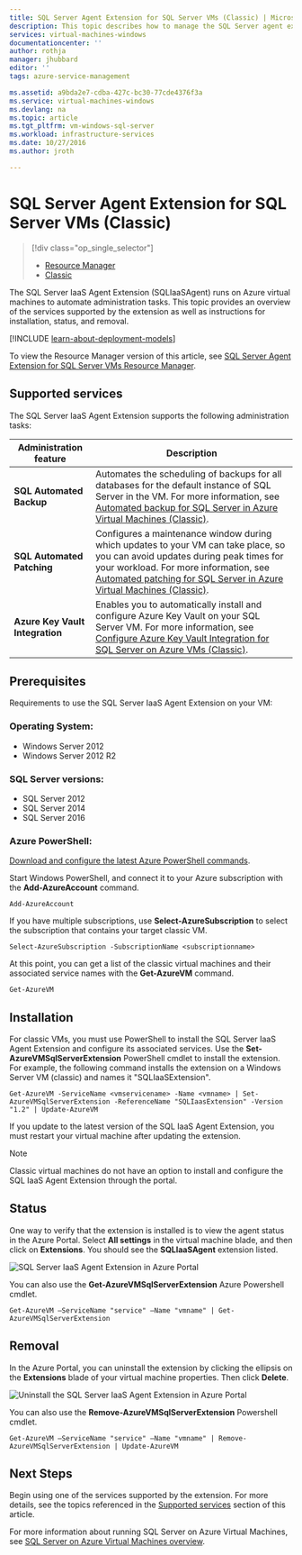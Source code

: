 ```yaml
---
title: SQL Server Agent Extension for SQL Server VMs (Classic) | Microsoft Docs
description: This topic describes how to manage the SQL Server agent extension, which automates specific SQL Server administration tasks. These include Automated Backup, Automated Patching, and Azure Key Vault Integration. This topic uses the classic deployment mode.
services: virtual-machines-windows
documentationcenter: ''
author: rothja
manager: jhubbard
editor: ''
tags: azure-service-management

ms.assetid: a9bda2e7-cdba-427c-bc30-77cde4376f3a
ms.service: virtual-machines-windows
ms.devlang: na
ms.topic: article
ms.tgt_pltfrm: vm-windows-sql-server
ms.workload: infrastructure-services
ms.date: 10/27/2016
ms.author: jroth

---
```

# SQL Server Agent Extension for SQL Server VMs (Classic)
> [!div class="op_single_selector"]
> * [Resource Manager](virtual-machines-windows-sql-server-agent-extension.md?toc=%2fazure%2fvirtual-machines%2fwindows%2ftoc.json)
> * [Classic](virtual-machines-windows-classic-sql-server-agent-extension.md?toc=%2fazure%2fvirtual-machines%2fwindows%2fclassic%2ftoc.json)
> 
> 

The SQL Server IaaS Agent Extension (SQLIaaSAgent) runs on Azure virtual machines to automate administration tasks. This topic provides an overview of the services supported by the extension as well as instructions for installation, status, and removal.

[!INCLUDE [learn-about-deployment-models](../../includes/learn-about-deployment-models-classic-include.md)]

To view the Resource Manager version of this article, see [SQL Server Agent Extension for SQL Server VMs Resource Manager](virtual-machines-windows-sql-server-agent-extension.md?toc=%2fazure%2fvirtual-machines%2fwindows%2ftoc.json).

## Supported services
The SQL Server IaaS Agent Extension supports the following administration tasks:

| Administration feature | Description |
| --- | --- |
| **SQL Automated Backup** |Automates the scheduling of backups for all databases for the default instance of SQL Server in the VM. For more information, see [Automated backup for SQL Server in Azure Virtual Machines (Classic)](virtual-machines-windows-classic-sql-automated-backup.md?toc=%2fazure%2fvirtual-machines%2fwindows%2fclassic%2ftoc.json). |
| **SQL Automated Patching** |Configures a maintenance window during which updates to your VM can take place, so  you can avoid updates during peak times for your workload. For more information, see [Automated patching for SQL Server in Azure Virtual Machines (Classic)](virtual-machines-windows-classic-sql-automated-patching.md?toc=%2fazure%2fvirtual-machines%2fwindows%2fclassic%2ftoc.json). |
| **Azure Key Vault Integration** |Enables you to automatically install and configure Azure Key Vault on your SQL Server VM. For more information, see [Configure Azure Key Vault Integration for SQL Server on Azure VMs (Classic)](virtual-machines-windows-classic-ps-sql-keyvault.md?toc=%2fazure%2fvirtual-machines%2fwindows%2fclassic%2ftoc.json). |

## Prerequisites
Requirements to use the SQL Server IaaS Agent Extension on your VM:

### Operating System:
* Windows Server 2012
* Windows Server 2012 R2

### SQL Server versions:
* SQL Server 2012
* SQL Server 2014
* SQL Server 2016

### Azure PowerShell:
[Download and configure the latest Azure PowerShell commands](../powershell-install-configure.md).

Start Windows PowerShell, and connect it to your Azure subscription with the **Add-AzureAccount** command.

    Add-AzureAccount

If you have multiple subscriptions, use **Select-AzureSubscription** to select the subscription that contains your target classic VM.

    Select-AzureSubscription -SubscriptionName <subscriptionname>

At this point, you can get a list of the classic virtual machines and their associated service names with the **Get-AzureVM** command.

    Get-AzureVM

## Installation
For classic VMs, you must use PowerShell to install the SQL Server IaaS Agent Extension and configure its associated services. Use the **Set-AzureVMSqlServerExtension** PowerShell cmdlet to install the extension. For example, the following command installs the extension on a Windows Server VM (classic) and names it "SQLIaaSExtension".

    Get-AzureVM -ServiceName <vmservicename> -Name <vmname> | Set-AzureVMSqlServerExtension -ReferenceName "SQLIaasExtension" -Version "1.2" | Update-AzureVM

If you update to the latest version of the SQL IaaS Agent Extension, you must restart your virtual machine after updating the extension.

> [!NOTE]
> Classic virtual machines do not have an option to install and configure the SQL IaaS Agent Extension through the portal.
> 
> 

## Status
One way to verify that the extension is installed is to view the agent status in the Azure Portal. Select **All settings** in the virtual machine blade, and then click on **Extensions**. You should see the **SQLIaaSAgent** extension listed.

![SQL Server IaaS Agent Extension in Azure Portal](./media/virtual-machines-windows-classic-sql-server-agent-extension/azure-sql-server-iaas-agent-portal.png)

You can also use the **Get-AzureVMSqlServerExtension** Azure Powershell cmdlet.

    Get-AzureVM –ServiceName "service" –Name "vmname" | Get-AzureVMSqlServerExtension

## Removal
In the Azure Portal, you can uninstall the extension by clicking the ellipsis on the **Extensions** blade of your virtual machine properties. Then click **Delete**.

![Uninstall the SQL Server IaaS Agent Extension in Azure Portal](./media/virtual-machines-windows-classic-sql-server-agent-extension/azure-sql-server-iaas-agent-uninstall.png)

You can also use the **Remove-AzureVMSqlServerExtension** Powershell cmdlet.

    Get-AzureVM –ServiceName "service" –Name "vmname" | Remove-AzureVMSqlServerExtension | Update-AzureVM

## Next Steps
Begin using one of the services supported by the extension. For more details, see the topics referenced in the [Supported services](#supported-services) section of this article.

For more information about running SQL Server on Azure Virtual Machines, see [SQL Server on Azure Virtual Machines overview](virtual-machines-windows-sql-server-iaas-overview.md?toc=%2fazure%2fvirtual-machines%2fwindows%2ftoc.json).

